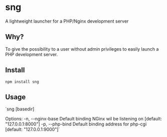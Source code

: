 # sng

A lightweight launcher for a PHP/Nginx development server

## Why?

To give the possibility to a user without admin privileges to easily launch a PHP development server.

## Install
`npm install sng`

## 

## Usage
`sng [basedir]

Options:
  -n, --nginx-base  Default binding NGinx wil be listening on  [default: "127.0.0.1:8000"]
  -p, --php-bind    Default binding address for php-cgi        [default: "127.0.0.1:9000"]`


